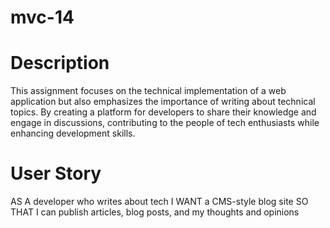 # mvc-14
# Description 
This assignment focuses on the technical implementation of a web application but also emphasizes the importance of writing about technical topics. By creating a platform for developers to share their knowledge and engage in discussions, contributing to the people of tech enthusiasts while enhancing development skills.

# User Story
AS A developer who writes about tech
I WANT a CMS-style blog site
SO THAT I can publish articles, blog posts, and my thoughts and opinions

